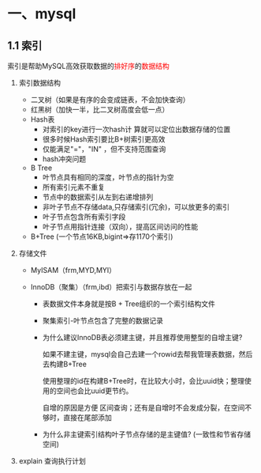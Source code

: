 # 一、mysql

## 1.1 索引	

索引是帮助MySQL高效获取数据的<span style="color:red">排好序</span>的<span style="color:red">数据结构</span>

1. 索引数据结构 

   - 二叉树（如果是有序的会变成链表，不会加快查询）
   - 红黑树（加快一半，比二叉树高度会低一点）
   - Hash表
     - 对索引的key进行一次hash计 算就可以定位出数据存储的位置
     - 很多时候Hash索引要比B+树索引更高效
     - 仅能满足"="，"IN" ，但不支持范围查询
     - hash冲突问题
   - B Tree 
     - 叶节点具有相同的深度，叶节点的指针为空
     - 所有索引元素不重复
     - 节点中的数据索引从左到右递增排列
     - 非叶子节点不存储data,只存储索引(冗余)，可以放更多的索引
     - 叶子节点包含所有索引字段
     - 叶子节点用指针连接（双向），提高区间访问的性能
   - B+Tree (一个节点16KB,bigint=>存1170个索引)

2. 存储文件

   - MyISAM（frm,MYD,MYI）

   - InnoDB（聚集）（frm,ibd）把索引与数据存放在一起

     - 表数据文件本身就是按B + Tree组织的一个索引结构文件

     - 聚集索引-叶节点包含了完整的数据记录

     - 为什么建议InnoDB表必须建主键，并且推荐使用整型的自增主键?

       如果不建主键，mysql会自己去建一个rowid去帮我管理表数据，然后去构建B+Tree

       使用整理的id在构建B+Tree时，在比较大小时，会比uuid快；整理使用的空间也会比uuid更节约。

       自增的原因是方便 区间查询；还有是自增时不会发成分裂，在空间不够时，直接在尾部添加

     - 为什么非主键索引结构叶子节点存储的是主键值? (一致性和节省存储空间)

3. explain 查询执行计划





